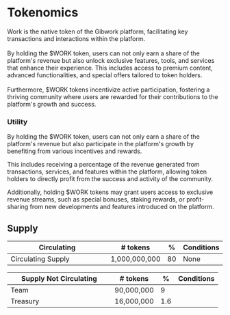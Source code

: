 # Tokenomics

Work is the native token of the Gibwork platform, facilitating key transactions and interactions within the platform. \
\
By holding the $WORK token, users can not only earn a share of the platform's revenue but also unlock exclusive features, tools, and services that enhance their experience. This includes access to premium content, advanced functionalities, and special offers tailored to token holders. \
\
Furthermore, $WORK tokens incentivize active participation, fostering a thriving community where users are rewarded for their contributions to the platform's growth and success.

### Utility

By holding the $WORK token, users can not only earn a share of the platform's revenue but also participate in the platform's growth by benefiting from various incentives and rewards.&#x20;

This includes receiving a percentage of the revenue generated from transactions, services, and features within the platform, allowing token holders to directly profit from the success and activity of the community.&#x20;

Additionally, holding $WORK tokens may grant users access to exclusive revenue streams, such as special bonuses, staking rewards, or profit-sharing from new developments and features introduced on the platform.



## Supply

<table><thead><tr><th width="228">Circulating</th><th># tokens	</th><th data-type="number">%	</th><th>Conditions</th></tr></thead><tbody><tr><td>Circulating Supply</td><td>1,000,000,000</td><td>80</td><td>None</td></tr></tbody></table>



<table><thead><tr><th width="227">Supply Not Circulating</th><th># tokens	</th><th data-type="number">%</th><th>Conditions</th></tr></thead><tbody><tr><td>Team</td><td>90,000,000</td><td>9</td><td></td></tr><tr><td>Treasury</td><td>16,000,000</td><td>1.6</td><td></td></tr></tbody></table>





